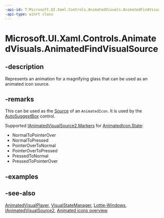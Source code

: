 ```yaml
---
-api-id: T:Microsoft.UI.Xaml.Controls.AnimatedVisuals.AnimatedFindVisualSource
-api-type: winrt class
---
```


# Microsoft.UI.Xaml.Controls.AnimatedVisuals.AnimatedFindVisualSource

<!--
public sealed class AnimatedFindVisualSource : Microsoft.UI.Xaml.Controls.IAnimatedVisualSource2
-->

## -description

Represents an animation for a magnifying glass that can be used as an animated icon source.

## -remarks

This can be used as the [Source](../microsoft.ui.xaml.controls/animatedicon_source.md) of an `AnimatedIcon`. It is used by the [AutoSuggestBox](../microsoft.ui.xaml.controls/autosuggestbox.md) control.

Supported [IAnimatedVisualSource2.Markers](../microsoft.ui.xaml.controls/ianimatedvisualsource2_markers.md) for [AnimatedIcon.State](../microsoft.ui.xaml.controls/animatedicon_state.md):

- NormalToPointerOver  
- NormalToPressed
- PointerOverToNormal  
- PointerOverToPressed
- PressedToNormal
- PressedToPointerOver

## -examples

## -see-also

[AnimatedVisualPlayer](../microsoft.ui.xaml.controls/animatedvisualplayer.md), [VisualStateManager](/uwp/api/windows.ui.xaml.visualstatemanager), [Lottie-Windows](/windows/communitytoolkit/animations/lottie), [IAnimatedVisualSource2](../microsoft.ui.xaml.controls/ianimatedvisualsource2.md), [Animated icons overview](/windows/apps/design/controls/animated-icon)
